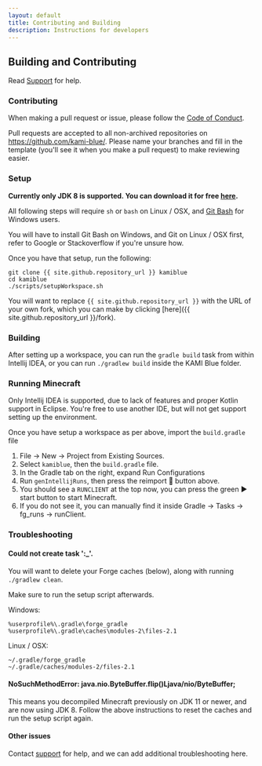 ```yaml
---
layout: default
title: Contributing and Building
description: Instructions for developers
---
```


## Building and Contributing

Read [Support](support) for help.

### Contributing

When making a pull request or issue, please follow the [Code of Conduct](codeofconduct).

Pull requests are accepted to all non-archived repositories on https://github.com/kami-blue/. Please name your branches and fill in the template (you'll see it when you make a pull request) to make reviewing easier.

### Setup

**Currently only JDK 8 is supported. You can download it for free [here](https://adoptopenjdk.net/?variant=openjdk8&jvmVariant=hotspot).**

All following steps will require `sh` or `bash` on Linux / OSX, and [Git Bash](https://gitforwindows.org/) for Windows users.

You will have to install Git Bash on Windows, and Git on Linux / OSX first, refer to Google or Stackoverflow if you're unsure how.

Once you have that setup, run the following:
```
git clone {{ site.github.repository_url }} kamiblue
cd kamiblue
./scripts/setupWorkspace.sh
```

You will want to replace `{{ site.github.repository_url }}` with the URL of your own fork, which you can make by clicking [here]({{ site.github.repository_url }}/fork).

### Building

After setting up a workspace, you can run the `gradle build` task from within Intellij IDEA, or you can run `./gradlew build` inside the KAMI Blue folder.

### Running Minecraft 

Only Intellij IDEA is supported, due to lack of features and proper Kotlin support in Eclipse. You're free to use another IDE, but will not get support setting up the environment.

Once you have setup a workspace as per above, import the `build.gradle` file

1. File -> New -> Project from Existing Sources.
2. Select `kamiblue`, then the `build.gradle` file.
3. In the Gradle tab on the right, expand Run Configurations
4. Run `genIntellijRuns`, then press the reimport 🔄 button above.
5. You should see a `RUNCLIENT` at the top now, you can press the green ▶️ start button to start Minecraft.
6. If you do not see it, you can manually find it inside Gradle -> Tasks -> fg_runs -> runClient.

### Troubleshooting

#### Could not create task ':\_'.

You will want to delete your Forge caches (below), along with running `./gradlew clean`.

Make sure to run the setup script afterwards.

Windows:
```
%userprofile%\.gradle\forge_gradle
%userprofile%\.gradle\caches\modules-2\files-2.1
```

Linux / OSX:
```
~/.gradle/forge_gradle
~/.gradle/caches/modules-2/files-2.1
```


#### NoSuchMethodError: java.nio.ByteBuffer.flip()Ljava/nio/ByteBuffer;

This means you decompiled Minecraft previously on JDK 11 or newer, and are now using JDK 8. Follow the above instructions to reset the caches and run the setup script again.

#### Other issues

Contact [support](support) for help, and we can add additional troubleshooting here.
